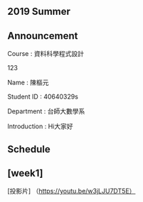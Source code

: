 2019 Summer
----
Announcement
----
Course : 資料科學程式設計<p>123

Name : 陳樞元

Student ID : 40640329s

Department : 台師大數學系

Introduction : Hi大家好


Schedule
----
[week1]
----
[投影片]
（https://youtu.be/w3jLJU7DT5E）
